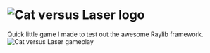 
# ![Cat versus Laser logo](http://url/to/img.png)

Quick little game I made to test out the awesome Raylib framework.
![Cat versus Laser gameplay](http://url/to/img.png)

